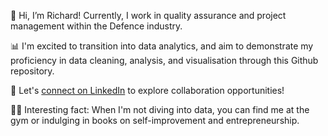 👋 Hi, I’m Richard! Currently, I work in quality assurance and project management within the Defence industry. <br>

📊 I'm excited to transition into data analytics, and aim to demonstrate my proficiency in data cleaning, analysis, and visualisation through this Github repository. <br> 

🔗 Let's [connect on LinkedIn](https://www.linkedin.com/in/richardshi1/) to explore collaboration opportunities! <br>

💪🏻 Interesting fact: When I'm not diving into data, you can find me at the gym or indulging in books on self-improvement and entrepreneurship. <br>

<!---
RichardShi1/RichardShi1 is a ✨ special ✨ repository because its `README.md` (this file) appears on your GitHub profile.
You can click the Preview link to take a look at your changes.
--->
